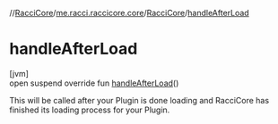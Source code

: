 //[RacciCore](../../../index.md)/[me.racci.raccicore.core](../index.md)/[RacciCore](index.md)/[handleAfterLoad](handle-after-load.md)

# handleAfterLoad

[jvm]\
open suspend override fun [handleAfterLoad](handle-after-load.md)()

This will be called after your Plugin is done loading and RacciCore has finished its loading process for your Plugin.
